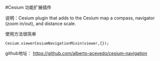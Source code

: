 #Cesium 功能扩展插件

说明：Cesium plugin that adds to the Cesium map a compass, navigator (zoom in/out), and distance scale.


使用方法很简单 
    <script src="./node_modules/cesiumnavigation/viewerCesiumNavigationMixin.min.js"></script> 

    Cesium.viewerCesiumNavigationMixin(viewer,{});


github地址：
  https://github.com/alberto-acevedo/cesium-navigation
 
